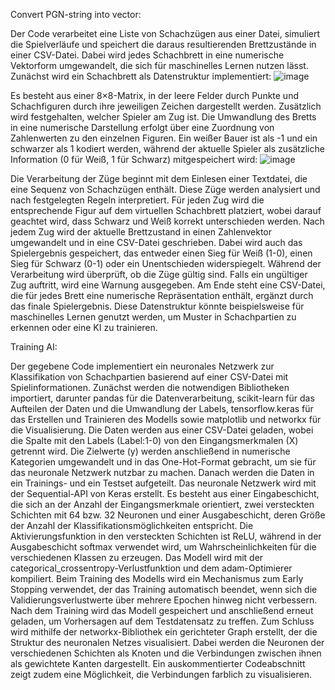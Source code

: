 Convert PGN-string into vector:

Der Code verarbeitet eine Liste von Schachzügen aus einer Datei, simuliert die Spielverläufe und speichert die daraus resultierenden Brettzustände in einer CSV-Datei. Dabei wird jedes Schachbrett in eine numerische Vektorform umgewandelt, die sich für maschinelles Lernen nutzen lässt.
Zunächst wird ein Schachbrett als Datenstruktur implementiert:
![image](https://github.com/user-attachments/assets/dafa72e7-3be9-4b41-8a9b-388d0a97e709)

Es besteht aus einer 8×8-Matrix, in der leere Felder durch Punkte und Schachfiguren durch ihre jeweiligen Zeichen dargestellt werden. Zusätzlich wird festgehalten, welcher Spieler am Zug ist. Die Umwandlung des Bretts in eine numerische Darstellung erfolgt über eine Zuordnung von Zahlenwerten zu den einzelnen Figuren. Ein weißer Bauer ist als -1 und ein schwarzer als 1 kodiert werden, während der aktuelle Spieler als zusätzliche Information (0 für Weiß, 1 für Schwarz) mitgespeichert wird:
![image](https://github.com/user-attachments/assets/eed2e9fe-9727-41ef-9df8-142f0995cbb8)

Die Verarbeitung der Züge beginnt mit dem Einlesen einer Textdatei, die eine Sequenz von Schachzügen enthält. Diese Züge werden analysiert und nach festgelegten Regeln interpretiert. Für jeden Zug wird die entsprechende Figur auf dem virtuellen Schachbrett platziert, wobei darauf geachtet wird, dass Schwarz und Weiß korrekt unterschieden werden. Nach jedem Zug wird der aktuelle Brettzustand in einen Zahlenvektor umgewandelt und in eine CSV-Datei geschrieben. Dabei wird auch das Spielergebnis gespeichert, das entweder einen Sieg für Weiß (1-0), einen Sieg für Schwarz (0-1) oder ein Unentschieden widerspiegelt.
Während der Verarbeitung wird überprüft, ob die Züge gültig sind. Falls ein ungültiger Zug auftritt, wird eine Warnung ausgegeben. Am Ende steht eine CSV-Datei, die für jedes Brett eine numerische Repräsentation enthält, ergänzt durch das finale Spielergebnis. Diese Datenstruktur könnte beispielsweise für maschinelles Lernen genutzt werden, um Muster in Schachpartien zu erkennen oder eine KI zu trainieren.

Training AI: 

Der gegebene Code implementiert ein neuronales Netzwerk zur Klassifikation von Schachpartien basierend auf einer CSV-Datei mit Spielinformationen. Zunächst werden die notwendigen Bibliotheken importiert, darunter pandas für die Datenverarbeitung, scikit-learn für das Aufteilen der Daten und die Umwandlung der Labels, tensorflow.keras für das Erstellen und Trainieren des Modells sowie matplotlib und networkx für die Visualisierung.
Die Daten werden aus einer CSV-Datei geladen, wobei die Spalte mit den Labels (Label:1-0) von den Eingangsmerkmalen (X) getrennt wird. Die Zielwerte (y) werden anschließend in numerische Kategorien umgewandelt und in das One-Hot-Format gebracht, um sie für das neuronale Netzwerk nutzbar zu machen. Danach werden die Daten in ein Trainings- und ein Testset aufgeteilt.
Das neuronale Netzwerk wird mit der Sequential-API von Keras erstellt. Es besteht aus einer Eingabeschicht, die sich an der Anzahl der Eingangsmerkmale orientiert, zwei versteckten Schichten mit 64 bzw. 32 Neuronen und einer Ausgabeschicht, deren Größe der Anzahl der Klassifikationsmöglichkeiten entspricht. Die Aktivierungsfunktion in den versteckten Schichten ist ReLU, während in der Ausgabeschicht softmax verwendet wird, um Wahrscheinlichkeiten für die verschiedenen Klassen zu erzeugen. Das Modell wird mit der categorical_crossentropy-Verlustfunktion und dem adam-Optimierer kompiliert.
Beim Training des Modells wird ein Mechanismus zum Early Stopping verwendet, der das Training automatisch beendet, wenn sich die Validierungsverlustwerte über mehrere Epochen hinweg nicht verbessern. Nach dem Training wird das Modell gespeichert und anschließend erneut geladen, um Vorhersagen auf dem Testdatensatz zu treffen.
Zum Schluss wird mithilfe der networkx-Bibliothek ein gerichteter Graph erstellt, der die Struktur des neuronalen Netzes visualisiert. Dabei werden die Neuronen der verschiedenen Schichten als Knoten und die Verbindungen zwischen ihnen als gewichtete Kanten dargestellt. Ein auskommentierter Codeabschnitt zeigt zudem eine Möglichkeit, die Verbindungen farblich zu visualisieren.

